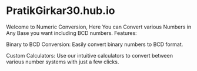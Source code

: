 # PratikGirkar30.hub.io
Welcome to Numeric Conversion, Here You can Convert various Numbers in Any Base you want including BCD numbers.
Features:

Binary to BCD Conversion: Easily convert binary numbers to BCD format.

Custom Calculators: Use our intuitive calculators to convert between various number systems with just a few clicks.
